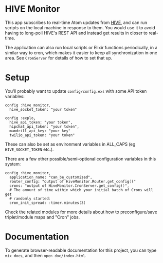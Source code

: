 # HIVE Monitor

This app subscribes to real-time Atom updates from
[HIVE](https://bitbucket.org/explo/hive-2), and can run scripts on the local
machine in response to them. You would use it to avoid having to long-poll
HIVE's REST API and instead get results in closer to real-time.

The application can also run local scripts or Elixir functions periodically, in
a similar way to cron, which makes it easier to keep all synchronization in one
area. See `CronServer` for details of how to set that up.


# Setup

You'll probably want to update `config/config.exs` with some API token
variables:

    config :hive_monitor,
      hive_socket_token: "your token"

    config :explo,
      hive_api_token: "your token",
      hipchat_api_token: "your token",
      mandrill_api_key: "your key"
      twilio_api_token: "your token"

These can also be set as environment variables in ALL_CAPS (eg
`HIVE_SOCKET_TOKEN` etc.).

There are a few other possible/semi-optional configuration variables in this
system:

    config :hive_monitor,
      application_name: "can_be_customized",
      router_config: "output of HiveMonitor.Router.get_config()"
      crons: "output of HiveMonitor.CronServer.get_config()",
      # The amount of time within which your initial batch of Crons will get
      # randomly started:
      cron_init_spread: :timer.minutes(3)

Check the related modules for more details about how to preconfigure/save
triplet/module maps and "Cron" jobs.

# Documentation

To generate browser-readable documentation for this project, you can type `mix docs`, and then `open doc/index.html`.
